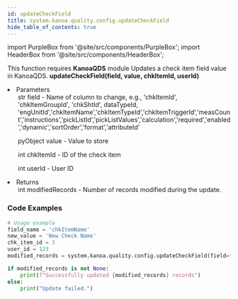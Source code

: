 ```yaml
---
id: updateCheckField
title: system.kanoa.quality.config.updateCheckField
hide_table_of_contents: true
---
```


import PurpleBox from '@site/src/components/PurpleBox';
import HeaderBox from '@site/src/components/HeaderBox';

<PurpleBox>This function requires <b>KanoaQDS</b> module</PurpleBox>
<HeaderBox header="Description">Updates a check item field value in KanoaQDS.</HeaderBox>
<HeaderBox header="Syntax">
    <b>updateCheckField(field, value, chkItemId, userId)</b>
    <li> Parameters <br />
        <ul>str field - Name of column to change, e.g., 'chkItemId', 'chkItemGroupId', 'chkShtId', dataTypeId, 'engUnitId','chkItemName','chkItemTypeId','chkItemTriggerId','measCount','instructions','pickListId','pickListValues','calculation','required','enabled','dynamic','sortOrder','format','attributeId'</ul>
        <ul>pyObject value - Value to store</ul>
        <ul>int chkItemId - ID of the check item</ul>
        <ul>int userId - User ID</ul>
    </li>
    <li> Returns <br />
        <ul>int modifiedRecords - Number of records modified during the update.</ul>
    </li>
</HeaderBox>

### Code Examples
```python
# Usage example
field_name = 'chkItemName'
new_value = 'New Check Name'
chk_item_id = 3
user_id = 123
modified_records = system.kanoa.quality.config.updateCheckField(field=field_name, value=new_value, chkItemId=chk_item_id, userId=user_id)

if modified_records is not None:
    print(f"Successfully updated {modified_records} records")
else:
    print("Update failed.")
    
